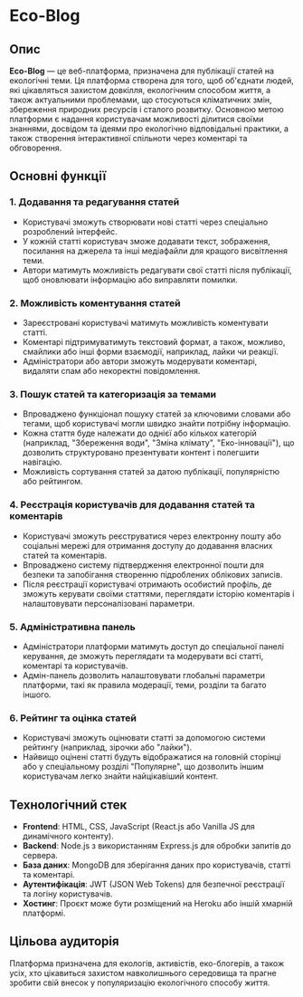 # Eco-Blog

## Опис
**Eco-Blog** — це веб-платформа, призначена для публікації статей на екологічні теми. Ця платформа створена для того, щоб об'єднати людей, які цікавляться захистом довкілля, екологічним способом життя, а також актуальними проблемами, що стосуються кліматичних змін, збереження природних ресурсів і сталого розвитку. Основною метою платформи є надання користувачам можливості ділитися своїми знаннями, досвідом та ідеями про екологічно відповідальні практики, а також створення інтерактивної спільноти через коментарі та обговорення.

## Основні функції
### 1. **Додавання та редагування статей**
   - Користувачі зможуть створювати нові статті через спеціально розроблений інтерфейс.
   - У кожній статті користувач зможе додавати текст, зображення, посилання на джерела та інші медіафайли для кращого висвітлення теми.
   - Автори матимуть можливість редагувати свої статті після публікації, щоб оновлювати інформацію або виправляти помилки.

### 2. **Можливість коментування статей**
   - Зареєстровані користувачі матимуть можливість коментувати статті.
   - Коментарі підтримуватимуть текстовий формат, а також, можливо, смайлики або інші форми взаємодії, наприклад, лайки чи реакції.
   - Адміністратори або автори зможуть модерувати коментарі, видаляти спам або некоректні повідомлення.

### 3. **Пошук статей та категоризація за темами**
   - Впроваджено функціонал пошуку статей за ключовими словами або тегами, щоб користувачі могли швидко знайти потрібну інформацію.
   - Кожна стаття буде належати до однієї або кількох категорій (наприклад, "Збереження води", "Зміна клімату", "Еко-інновації"), що дозволить структуровано презентувати контент і полегшити навігацію.
   - Можливість сортування статей за датою публікації, популярністю або рейтингом.

### 4. **Реєстрація користувачів для додавання статей та коментарів**
   - Користувачі зможуть реєструватися через електронну пошту або соціальні мережі для отримання доступу до додавання власних статей та коментарів.
   - Впроваджено систему підтвердження електронної пошти для безпеки та запобігання створенню підроблених облікових записів.
   - Після реєстрації користувачі отримають особистий профіль, де зможуть керувати своїми статтями, переглядати історію коментарів і налаштовувати персоналізовані параметри.

### 5. **Адміністративна панель**
   - Адміністратори платформи матимуть доступ до спеціальної панелі керування, де зможуть переглядати та модерувати всі статті, коментарі та користувачів.
   - Адмін-панель дозволить налаштовувати глобальні параметри платформи, такі як правила модерації, теми, розділи та багато іншого.

### 6. **Рейтинг та оцінка статей**
   - Користувачі зможуть оцінювати статті за допомогою системи рейтингу (наприклад, зірочки або "лайки").
   - Найвищо оцінені статті будуть відображатися на головній сторінці або у спеціальному розділі "Популярне", що дозволить іншим користувачам легко знайти найцікавіший контент.

## Технологічний стек
- **Frontend**: HTML, CSS, JavaScript (React.js або Vanilla JS для динамічного контенту).
- **Backend**: Node.js з використанням Express.js для обробки запитів до сервера.
- **База даних**: MongoDB для зберігання даних про користувачів, статті та коментарі.
- **Аутентифікація**: JWT (JSON Web Tokens) для безпечної реєстрації та логіну користувачів.
- **Хостинг**: Проєкт може бути розміщений на Heroku або іншій хмарній платформі.

## Цільова аудиторія
Платформа призначена для екологів, активістів, еко-блогерів, а також усіх, хто цікавиться захистом навколишнього середовища та прагне зробити свій внесок у популяризацію екологічного способу життя.


